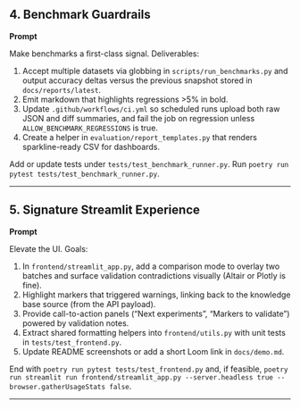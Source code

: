 

## 4. Benchmark Guardrails

**Prompt**

Make benchmarks a first-class signal.
Deliverables:
1. Accept multiple datasets via globbing in `scripts/run_benchmarks.py` and output accuracy deltas versus the previous snapshot stored in `docs/reports/latest`.
2. Emit markdown that highlights regressions >5% in bold.
3. Update `.github/workflows/ci.yml` so scheduled runs upload both raw JSON and diff summaries, and fail the job on regression unless `ALLOW_BENCHMARK_REGRESSIONS` is true.
4. Create a helper in `evaluation/report_templates.py` that renders sparkline-ready CSV for dashboards.

Add or update tests under `tests/test_benchmark_runner.py`. Run `poetry run pytest tests/test_benchmark_runner.py`.

---

## 5. Signature Streamlit Experience

**Prompt**

Elevate the UI.
Goals:
1. In `frontend/streamlit_app.py`, add a comparison mode to overlay two batches and surface validation contradictions visually (Altair or Plotly is fine).
2. Highlight markers that triggered warnings, linking back to the knowledge base source (from the API payload).
3. Provide call-to-action panels (“Next experiments”, “Markers to validate”) powered by validation notes.
4. Extract shared formatting helpers into `frontend/utils.py` with unit tests in `tests/test_frontend.py`.
5. Update README screenshots or add a short Loom link in `docs/demo.md`.

End with `poetry run pytest tests/test_frontend.py` and, if feasible, `poetry run streamlit run frontend/streamlit_app.py --server.headless true --browser.gatherUsageStats false`.

---
